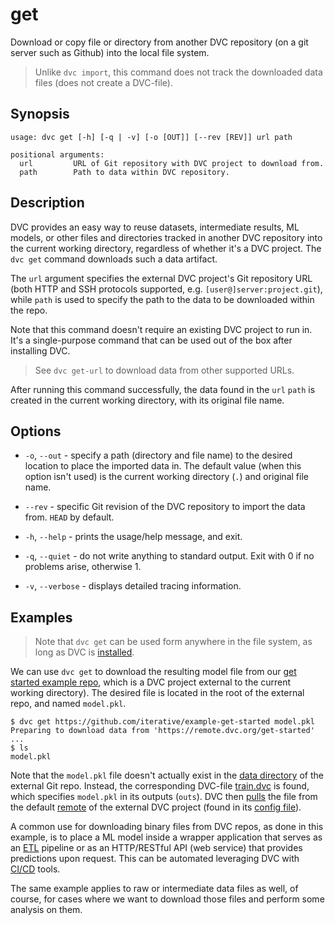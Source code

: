 # get

Download or copy file or directory from another DVC repository (on a git server
such as Github) into the local file system.

> Unlike `dvc import`, this command does not track the downloaded data files
> (does not create a DVC-file).

## Synopsis

```usage
usage: dvc get [-h] [-q | -v] [-o [OUT]] [--rev [REV]] url path

positional arguments:
  url         URL of Git repository with DVC project to download from.
  path        Path to data within DVC repository.
```

## Description

DVC provides an easy way to reuse datasets, intermediate results, ML models, or
other files and directories tracked in another DVC repository into the current
working directory, regardless of whether it's a DVC project. The `dvc get`
command downloads such a <abbr>data artifact</abbr>.

The `url` argument specifies the external DVC project's Git repository URL (both
HTTP and SSH protocols supported, e.g. `[user@]server:project.git`), while
`path` is used to specify the path to the data to be downloaded within the repo.

Note that this command doesn't require an existing DVC project to run in. It's a
single-purpose command that can be used out of the box after installing DVC.

> See `dvc get-url` to download data from other supported URLs.

After running this command successfully, the data found in the `url` `path` is
created in the current working directory, with its original file name.

## Options

- `-o`, `--out` - specify a path (directory and file name) to the desired
  location to place the imported data in. The default value (when this option
  isn't used) is the current working directory (`.`) and original file name.

- `--rev` - specific Git revision of the DVC repository to import the data from.
  `HEAD` by default.

- `-h`, `--help` - prints the usage/help message, and exit.

- `-q`, `--quiet` - do not write anything to standard output. Exit with 0 if no
  problems arise, otherwise 1.

- `-v`, `--verbose` - displays detailed tracing information.

## Examples

> Note that `dvc get` can be used form anywhere in the file system, as long as
> DVC is [installed](/doc/get-started/install).

We can use `dvc get` to download the resulting model file from our
[get started example repo](https://github.com/iterative/example-get-started),
which is a DVC project external to the current working directory). The desired
file is located in the root of the external repo, and named `model.pkl`.

```dvc
$ dvc get https://github.com/iterative/example-get-started model.pkl
Preparing to download data from 'https://remote.dvc.org/get-started'
...
$ ls
model.pkl
```

Note that the `model.pkl` file doesn't actually exist in the
[data directory](https://github.com/iterative/example-get-started/tree/master/)
of the external Git repo. Instead, the corresponding DVC-file
[train.dvc](https://github.com/iterative/example-get-started/blob/master/train.dvc)
is found, which specifies `model.pkl` in its outputs (`outs`). DVC then
[pulls](/doc/commands-reference/pull) the file from the default
[remote](/doc/commands-reference/remote) of the external DVC project (found in
its
[config file](https://github.com/iterative/example-get-started/blob/master/.dvc/config)).

A common use for downloading binary files from DVC repos, as done in this
example, is to place a ML model inside a wrapper application that serves as an
[ETL](https://en.wikipedia.org/wiki/Extract,_transform,_load) pipeline or as an
HTTP/RESTful API (web service) that provides predictions upon request. This can
be automated leveraging DVC with [CI/CD](https://en.wikipedia.org/wiki/CI/CD)
tools.

The same example applies to raw or intermediate data files as well, of course,
for cases where we want to download those files and perform some analysis on
them.
